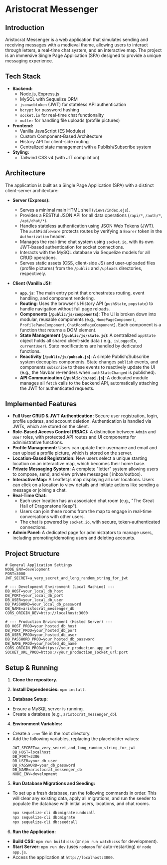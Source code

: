 # Aristocrat Messenger

## Introduction

Aristocrat Messenger is a web application that simulates sending and receiving messages with a medieval theme, allowing
users to interact through letters, a real-time chat system, and an interactive map. The project is an immersive Single
Page Application (SPA) designed to provide a unique messaging experience.

## Tech Stack

* **Backend:**
  * Node.js, Express.js
  * MySQL with Sequelize ORM
  * `jsonwebtoken` (JWT) for stateless API authentication
  * `bcrypt` for password hashing
  * `socket.io` for real-time chat functionality
  * `multer` for handling file uploads (profile pictures)
* **Frontend:**
  * Vanilla JavaScript (ES Modules)
  * Custom Component-Based Architecture
  * History API for client-side routing
  * Centralized state management with a Publish/Subscribe system
* **Styling:**
  * Tailwind CSS v4 (with JIT compilation)

## Architecture

The application is built as a Single Page Application (SPA) with a distinct client-server architecture:

* **Server (Express):**

  * Serves a minimal main HTML shell (`views/index.ejs`).
  * Provides a RESTful JSON API for all data operations (`/api/*`, `/auth/*`, `/api/chat/*`).
  * Handles stateless authentication using JSON Web Tokens (JWT). The `authMiddleware` protects routes by verifying a
    `Bearer` token in the `Authorization` header.
  * Manages the real-time chat system using `socket.io`, with its own JWT-based authentication for socket connections.
  * Interacts with the MySQL database via Sequelize models for all CRUD operations.
  * Serves static assets (CSS, client-side JS) and user-uploaded files (profile pictures) from the `/public` and
    `/uploads` directories, respectively.

* **Client (Vanilla JS):**

  * **`app.js`**: The main entry point that orchestrates routing, event handling, and component rendering.
  * **Routing**: Uses the browser's History API (`pushState`, `popstate`) to handle navigation without full page
    reloads.
  * **Components (`/public/js/components`)**: The UI is broken down into modular, reusable components (e.g.,
    `HomePageComponent`, `ProfilePaneComponent`, `ChatRoomPageComponent`). Each component is a function that returns a
    DOM element.
  * **State Management (`/public/js/state.js`)**: A centralized `appState` object holds all shared client-side data (
    e.g., `isLoggedIn`, `currentUser`). State modifications are handled by dedicated functions.
  * **Reactivity (`/public/js/pubsub.js`)**: A simple Publish/Subscribe system decouples components. State changes
    `publish` events, and components `subscribe` to these events to reactively update the UI (e.g., the Navbar
    re-renders when `authStateChanged` is published).
  * **API Communication (`/public/js/api.js`)**: A dedicated module manages all `fetch` calls to the backend API,
    automatically attaching the JWT for authenticated requests.

## Implemented Features

* **Full User CRUD & JWT Authentication:** Secure user registration, login, profile updates, and account deletion.
  Authentication is handled via JWTs, which are stored on the client.
* **Role-Based Access Control (RBAC):** A distinction between `Admin` and `User` roles, with protected API routes and UI
  components for administrative functions.
* **Profile Management:** Users can update their username and email and can upload a profile picture, which is stored on
  the server.
* **Location-Based Registration:** New users select a unique starting location on an interactive map, which becomes
  their home base.
* **Private Messaging System:** A complete "letter" system allowing users to compose, send, and view private messages (
  inbox/outbox).
* **Interactive Map:** A Leaflet.js map displaying all user locations. Users can click on a location to view details and
  initiate actions like sending a message or joining a chat.
* **Real-Time Chat:**
  * Each user location has an associated chat room (e.g., "The Great Hall of Dragonstone Keep").
  * Users can join these rooms from the map to engage in real-time conversations with other users.
  * The chat is powered by `socket.io`, with secure, token-authenticated connections.
* **Admin Panel:** A dedicated page for administrators to manage users, including promoting/demoting users and deleting
  accounts.

## Project Structure

```
# General Application Settings
NODE_ENV=development
PORT=3000
JWT_SECRET=a_very_secret_and_long_random_string_for_jwt

# --- Development Environment (Local Machine) ---
DB_HOST=your_local_db_host
DB_PORT=your_local_db_port
DB_USER=your_local_db_user
DB_PASSWORD=your_local_db_password
DB_NAME=aristocrat_messenger_db
CORS_ORIGIN_DEV=http://localhost:3000

# --- Production Environment (Hosted Server) ---
DB_HOST_PROD=your_hosted_db_host
DB_PORT_PROD=your_hosted_db_port
DB_USER_PROD=your_hosted_db_user
DB_PASSWORD_PROD=your_hosted_db_password
DB_NAME_PROD=your_hosted_db_name
CORS_ORIGIN_PROD=https://your_production_app_url
SOCKET_URL_PROD=https://your_production_socket_url:port
```

## Setup & Running

1. **Clone the repository.**

2.  **Install Dependencies:** `npm install`.

3.  **Database Setup:**

* Ensure a MySQL server is running.
* Create a database (e.g., `aristocrat_messenger_db`).

4.  **Environment Variables:**

* Create a `.env` file in the root directory.
* Add the following variables, replacing the placeholder values:
  ```env
  JWT_SECRET=a_very_secret_and_long_random_string_for_jwt
  DB_HOST=localhost
  DB_PORT=3306
  DB_USER=your_db_user
  DB_PASSWORD=your_db_password
  DB_NAME=aristocrat_messenger_db
  NODE_ENV=development
  ```

5. **Run Database Migrations and Seeding:**

* To set up a fresh database, run the following commands in order. This will clear any existing data, apply all
  migrations, and run the seeder to populate the database with initial users, locations, and chat rooms.
  ```bash
  npx sequelize-cli db:migrate:undo:all
  npx sequelize-cli db:migrate
  npx sequelize-cli db:seed:all
  ```

6. **Run the Application:**

* **Build CSS:** `npm run build:css` (or `npm run watch:css` for development).
* **Start Server:** `npm run dev` (uses `nodemon` for auto-restarting) or `node app.js`.
* Access the application at `http://localhost:3000`.
